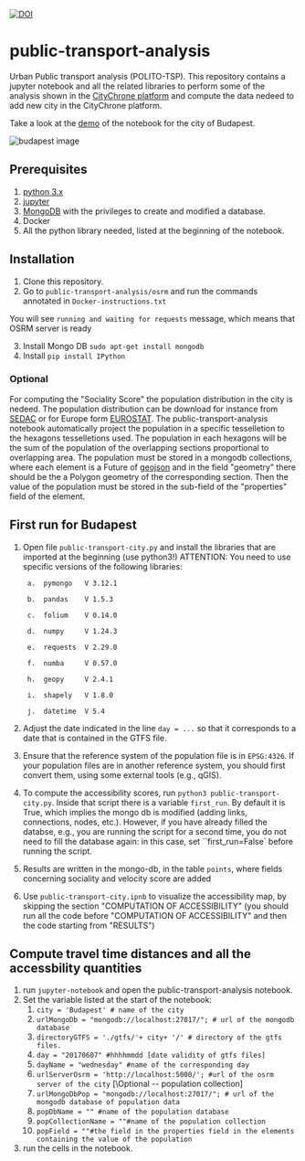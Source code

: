 [![DOI](https://zenodo.org/badge/104480172.svg)](https://zenodo.org/badge/latestdoi/104480172)
# public-transport-analysis
Urban Public transport analysis (POLITO-TSP).
This repository contains a jupyter notebook and all the related libraries to perform some of the analysis shown  in the <a href="http://citychrone.org" target="_blank">CityChrone platform</a> and compute the data nedeed to add new city in the CityChrone platform.

Take a look at the <a href="http://nbviewer.jupyter.org/github/ocadni/public-transport-analysis/blob/master/public-transport-city.ipynb" target="_blank">demo</a> of the notebook for the city of Budapest.

![budapest image](./budapest.png)

## Prerequisites
1. [python 3.x](https://www.python.org/download/releases/3.0/)
1. [jupyter](http://jupyter.org/)
1. [MongoDB](https://www.mongodb.com/download-center#community) with the privileges to create and modified a database.
1. Docker
1. All the python library needed, listed at the beginning of the notebook.


## Installation
1. Clone this repository.
2. Go to `public-transport-analysis/osrm` and run the commands annotated in `Docker-instructions.txt` 

You will see `running and waiting for requests` message, which means that OSRM server is ready

3. Install Mongo DB `sudo apt-get install mongodb`
4. Install `pip install IPython`


### Optional
For computing the "Sociality Score" the population distribution in the city is nedeed. The population distribution can be download for instance from [SEDAC](https://sedac.ciesin.columbia.edu/data/set/gpw-v4-population-density-rev11/data-download) or for Europe form [EUROSTAT](https://ec.europa.eu/eurostat/web/gisco/geodata/reference-data/population-distribution-demography/geostat). The public-transport-analysis notebook automatically project the population in a specific tesselletion to the hexagons tesselletions used. The population in each hexagons will be the sum of the population of the overlapping sections proportional to overlapping area.
The population must be stored in a mongodb collections, where each element is a Future of [geojson](https://docs.mongodb.com/manual/reference/geojson/) and in the field "geometry" there should be the a Polygon geometry of the corresponding section. Then the value of the population must be stored in the sub-field of the "properties" field of the element.

## First run for Budapest

1. Open file `public-transport-city.py` and install the libraries that are imported at the beginning (use python3!)
     ATTENTION: You need to use specific versions of the following libraries:

		a.	pymongo   V 3.12.1

		b.	pandas    V 1.5.3

		c.	folium    V 0.14.0 

		d.	numpy     V 1.24.3 

		e.	requests  V 2.29.0

		f.	numba     V 0.57.0

		h.	geopy     V 2.4.1

		i.	shapely   V 1.8.0

		j.	datetime  V 5.4

2. Adjust the date indicated in the line `day = ...` so that it corresponds to a date that is contained in the GTFS file.

3. Ensure that the reference system of the population file is in `EPSG:4326`. If your population files are in another reference system, you should first convert them, using some external tools (e.g., qGIS).

4. To compute the accessibility scores, run `python3 public-transport-city.py`. Inside that script there is a variable `first_run`. By default it is True, which implies the mongo db is modified (adding links, connections, nodes, etc.). However, if you have already filled the databse, e.g., you are running the script for a second time, you do not need to fill the database again: in this case, set ``first_run=False` before running the script.

5. Results are written in the mongo-db, in the table `points`, where fields concerning sociality and velocity score are added

6. Use `public-transport-city.ipnb` to visualize the accessibility map, by skipping the section "COMPUTATION OF ACCESSIBILITY" (you should run all the code before "COMPUTATION OF ACCESSIBILITY" and then the code starting from "RESULTS")
    
## Compute travel time distances and all the accessbility quantities
1. run ```jupyter-notebook``` and open the public-transport-analysis notebook.
1. Set the variable listed at the start of the notebook:
	1. ```city = 'Budapest' # name of the city```
	2. ```urlMongoDb = "mongodb://localhost:27017/"; # url of the mongodb database```
	3. ```directoryGTFS = './gtfs/'+ city+ '/' # directory of the gtfs files.```
	4. ```day = "20170607" #hhhhmmdd [date validity of gtfs files]```
	5. ```dayName = "wednesday" #name of the corresponding day```
	6. ```urlServerOsrm = 'http://localhost:5000/'; #url of the osrm server of the city```
    \[\Optional -- population collection]
    7. ```urlMongoDbPop = "mongodb://localhost:27017/"; # url of the mongodb database of population data```
    8. ```popDbName = "" #name of the population database```
    9. ```popCollectionName = ""#name of the population collection```
    10. ```popField = ""#the field in the properties field in the elements containing the value of the population```
1. run the cells in the notebook.




